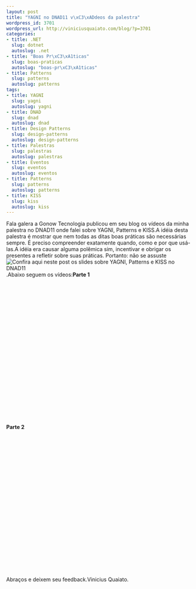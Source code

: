 ```yaml
--- 
layout: post
title: "YAGNI no DNAD11 v\xC3\xADdeos da palestra"
wordpress_id: 3701
wordpress_url: http://viniciusquaiato.com/blog/?p=3701
categories: 
- title: .NET
  slug: dotnet
  autoslug: .net
- title: "Boas Pr\xC3\xA1ticas"
  slug: boas-praticas
  autoslug: "boas-pr\xC3\xA1ticas"
- title: Patterns
  slug: patterns
  autoslug: patterns
tags: 
- title: YAGNI
  slug: yagni
  autoslug: yagni
- title: DNAD
  slug: dnad
  autoslug: dnad
- title: Design Patterns
  slug: design-patterns
  autoslug: design-patterns
- title: Palestras
  slug: palestras
  autoslug: palestras
- title: Eventos
  slug: eventos
  autoslug: eventos
- title: Patterns
  slug: patterns
  autoslug: patterns
- title: KISS
  slug: kiss
  autoslug: kiss
---
```

Fala galera a Gonow Tecnologia publicou em seu blog os vídeos da minha palestra no DNAD11 onde falei sobre YAGNI, Patterns e KISS.A idéia desta palestra é mostrar que nem todas as ditas boas práticas são necessárias sempre. É preciso compreender exatamente quando, como e por que usá-las.A idéia era causar alguma polêmica sim, incentivar e obrigar os presentes a refletir sobre suas práticas. Portanto: não se assuste![Confira aqui neste post os slides sobre YAGNI, Patterns e KISS no DNAD11](http://viniciusquaiato.com/blog/slides-palestra-yagni-kiss-e-over-patternization-no-dnad11/).Abaixo seguem os vídeos:**Parte 1**<object width="640" height="390"><param name="movie" value="http://www.youtube.com/v/EhNQ2QEcD2k?version=3&amp;hl=en_US&amp;rel=0" /><param name="allowFullScreen" value="true" /><param name="allowscriptaccess" value="always" /><embed src="http://www.youtube.com/v/EhNQ2QEcD2k?version=3&amp;hl=en_US&amp;rel=0" type="application/x-shockwave-flash" width="640" height="390" allowscriptaccess="always" allowfullscreen="true"></embed></object>**Parte 2**<object width="640" height="390"><param name="movie" value="http://www.youtube.com/v/8SLWfq18AFE?version=3&amp;hl=en_US&amp;rel=0" /><param name="allowFullScreen" value="true" /><param name="allowscriptaccess" value="always" /><embed src="http://www.youtube.com/v/8SLWfq18AFE?version=3&amp;hl=en_US&amp;rel=0" type="application/x-shockwave-flash" width="640" height="390" allowscriptaccess="always" allowfullscreen="true"></embed></object>Abraços e deixem seu feedback.Vinicius Quaiato.
